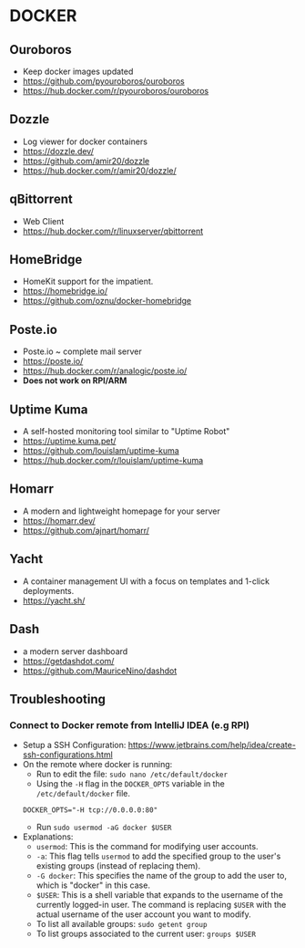 # DOCKER

## Ouroboros
* Keep docker images updated
* https://github.com/pyouroboros/ouroboros
* https://hub.docker.com/r/pyouroboros/ouroboros

## Dozzle
* Log viewer for docker containers
* https://dozzle.dev/
* https://github.com/amir20/dozzle
* https://hub.docker.com/r/amir20/dozzle/

## qBittorrent
* Web Client 
* https://hub.docker.com/r/linuxserver/qbittorrent

## HomeBridge
* HomeKit support for the impatient.
* https://homebridge.io/
* https://github.com/oznu/docker-homebridge

## Poste.io
* Poste.io ~ complete mail server
* https://poste.io/
* https://hub.docker.com/r/analogic/poste.io/
* **Does not work on RPI/ARM**

## Uptime Kuma
* A self-hosted monitoring tool similar to "Uptime Robot"
* https://uptime.kuma.pet/
* https://github.com/louislam/uptime-kuma
* https://hub.docker.com/r/louislam/uptime-kuma

## Homarr
* A modern and lightweight homepage for your server
* https://homarr.dev/
* https://github.com/ajnart/homarr/

## Yacht
* A container management UI with a focus on templates and 1-click deployments.
* https://yacht.sh/

## Dash
* a modern server dashboard
* https://getdashdot.com/
* https://github.com/MauriceNino/dashdot

## Troubleshooting

### Connect to Docker remote from IntelliJ IDEA (e.g RPI)
 * Setup a SSH Configuration: https://www.jetbrains.com/help/idea/create-ssh-configurations.html
 * On the remote where docker is running:
   * Run to edit the file: `sudo nano /etc/default/docker`
   * Using the `-H` flag in the `DOCKER_OPTS` variable in the `/etc/default/docker` file.
    ````
    DOCKER_OPTS="-H tcp://0.0.0.0:80"
    ````
   * Run `sudo usermod -aG docker $USER`
 * Explanations:
   * `usermod`: This is the command for modifying user accounts.
   * `-a`: This flag tells `usermod` to add the specified group to the user's existing groups (instead of replacing them).
   * `-G docker`: This specifies the name of the group to add the user to, which is "docker" in this case.
   * `$USER`: This is a shell variable that expands to the username of the currently logged-in user. The command is replacing `$USER` with the actual username of the user account you want to modify.
   * To list all available groups: `sudo getent group`
   * To list groups associated to the current user: `groups $USER`
